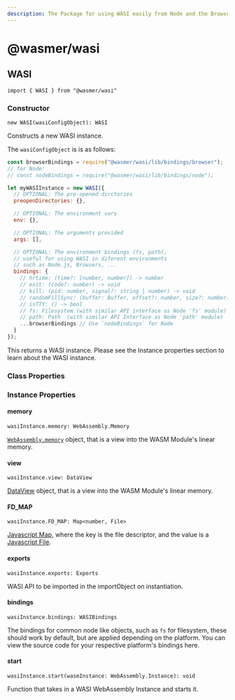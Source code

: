 ```yaml
---
description: The Package for using WASI easily from Node and the Browser
---
```


# @wasmer/wasi

## WASI

`import { WASI } from "@wasmer/wasi"`

### Constructor

`new WASI(wasiConfigObject): WASI`

Constructs a new WASI instance.

The `wasiConfigObject` is is as follows:

```javascript
const browserBindings = require("@wasmer/wasi/lib/bindings/browser");
// for Node:
// const nodeBindings = require("@wasmer/wasi/lib/bindings/node");

let myWASIInstance = new WASI({
  // OPTIONAL: The pre-opened dirctories
  preopenDirectories: {},

  // OPTIONAL: The environment vars
  env: {},

  // OPTIONAL: The arguments provided
  args: [],

  // OPTIONAL: The environment bindings (fs, path),
  // useful for using WASI in diferent environments
  // such as Node.js, Browsers, ...
  bindings: {
    // hrtime: (time?: [number, number]) -> number
    // exit: (code?: number) -> void
    // kill: (pid: number, signal?: string | number) -> void
    // randomFillSync: (buffer: Buffer, offset?: number, size?: number) -> Buffer
    // isTTY: () -> bool
    // fs: Filesystem (with similar API interface as Node 'fs' module)
    // path: Path  (with similar API Interface as Node 'path' module)
    ...browserBindings // Use `nodeBindings` for Node
  }
});
```

This returns a WASI instance. Please see the Instance properties section to learn about the WASI instance.

### Class Properties

### Instance Properties

#### memory

`wasiInstance.memory: WebAssembly.Memory`

[`WebAssembly.memory`](https://developer.mozilla.org/en-US/docs/Web/JavaScript/Reference/Global_Objects/WebAssembly/Memory) object, that is a view into the WASM Module's linear memory.

#### view

`wasiInstance.view: DataView`

[DataView](https://developer.mozilla.org/en-US/docs/Web/JavaScript/Reference/Global_Objects/DataView) object, that is a view into the WASM Module's linear memory.

#### FD\_MAP

`wasiInstance.FD_MAP: Map<number, File>`

[Javascript Map](https://developer.mozilla.org/en-US/docs/Web/JavaScript/Reference/Global_Objects/Map), where the key is the file descriptor, and the value is a [Javascript File](https://developer.mozilla.org/en-US/docs/Web/API/File).

#### exports

`wasiInstance.exports: Exports`

WASI API to be imported in the importObject on instantiation.

#### bindings

`wasiInstance.bindings: WASIBindings`

The bindings for common node like objects, such as `fs` for filesystem, these should work by default, but are applied depending on the platform. You can view the source code for your respective platform's bindings here.

#### start

`wasiInstance.start(wasmInstance: WebAssembly.Instance): void`

Function that takes in a WASI WebAssembly Instance and starts it.

